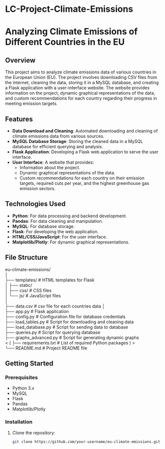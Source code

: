 # LC-Project-Climate-Emissions
# Analyzing Climate Emissions of Different Countries in the EU

## Overview
This project aims to analyze climate emissions data of various countries in the European Union (EU). The project involves downloading CSV files from the internet, cleaning the data, storing it in a MySQL database, and creating a Flask application with a user-interface website. The website provides information on the project, dynamic graphical representations of the data, and custom recommendations for each country regarding their progress in meeting emission targets.

## Features
- **Data Download and Cleaning**: Automated downloading and cleaning of climate emissions data from various sources.
- **MySQL Database Storage**: Storing the cleaned data in a MySQL database for efficient querying and analysis.
- **Flask Application**: Developing a Flask web application to serve the user interface.
- **User Interface**: A website that provides:
  - Information about the project.
  - Dynamic graphical representations of the data.
  - Custom recommendations for each country on their emission targets, required cuts per year, and the highest greenhouse gas emission sectors.

## Technologies Used
- **Python**: For data processing and backend development.
- **Pandas**: For data cleaning and manipulation.
- **MySQL**: For database storage.
- **Flask**: For developing the web application.
- **HTML/CSS/JavaScript**: For the user interface.
- **Matplotlib/Plotly**: For dynamic graphical representations.

## File Structure
eu-climate-emissions/   
│  
├── templates/                  # HTML templates for Flask  
│
├── static/  
│   ├── css/                     # CSS files   
│   └── js/                      # JavaScript files  
│  
├── data.csv                     # csv file for each countries data 
│  
├── app.py                       # Flask application  
├── config.py                    # Configuration file for database credentials  
├── load_tables.py               # Script for downloading and cleaning data   
├── load_database.py             # Script for sending data to database  
├── queries.py                   # Script for querying database  
├── graphs_advanced.py           # Script for generating dynamic graphs  
<  ( ├── requirements.txt             # List of required Python packages  )  >  
└── README.md                    # Project README file  

## Getting Started
### Prerequisites
- Python 3.x
- MySQL
- Flask
- Pandas
- Matplotlib/Plotly

### Installation
1. Clone the repository:
   ```bash
   git clone https://github.com/your-username/eu-climate-emissions.git

